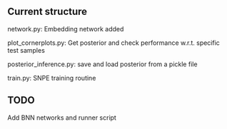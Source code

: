 ## Current structure
network.py: Embedding network added

plot_cornerplots.py: Get posterior and check performance w.r.t. specific test samples

posterior_inference.py: save and load posterior from a pickle file

train.py: SNPE training routine

## TODO
Add BNN networks and runner script
